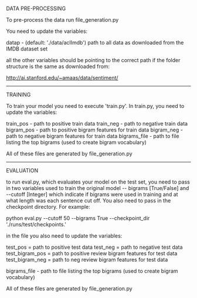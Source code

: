 DATA PRE-PROCESSING

To pre-process the data run file_generation.py

You need to update the variables:

datap - (default: './data/aclImdb') path to all data as downloaded from the IMDB dataset set

all the other variables should be pointing to the correct path if the folder structure is the same as downloaded from:

http://ai.stanford.edu/~amaas/data/sentiment/

----------------
TRAINING

To train your model you need to execute 'train.py'. In train.py, you need to update the variables:

train_pos - path to positive train data
train_neg - path to negative train data
bigram_pos - path to positive bigram features for train data
bigram_neg - path to negative bigram features for train data
bigrams_file - path to file listing the top bigrams (used to create bigram vocabulary)

All of these files are generated by file_generation.py

-----------------
EVALUATION

to run eval.py, which evaluates your model on the test set, you need to pass in two variables used to train the original model -- bigrams [True/False] and --cutoff [Integer] which indicate if bigrams were used in training and at what length was each sentence cut off. You also need to pass in the checkpoint directory. For example:

python eval.py --cutoff 50 --bigrams True --checkpoint_dir './runs/test/checkpoints.'

in the file you also need to update the variables:

test_pos = path to positive test data
test_neg = path to negative test data
test_bigram_pos = path to positive review bigram features for test data
test_bigram_neg = path to neg review bigram features for test data

bigrams_file - path to file listing the top bigrams (used to create bigram vocabulary)

All of these files are generated by file_generation.py
